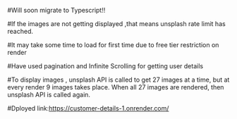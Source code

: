 #Will soon migrate to Typescript!!

#If the images are not getting displayed ,that means unsplash rate limit has reached.

#It may take some time to load for first time due to free tier restriction on render

#Have used  pagination and Infinite Scrolling for getting user details


#To display images , unsplash API is called to get 27 images at a time, but at every render 9 images takes place. When all 27 images are rendered, then unsplash API is called again.

#Dployed link:https://customer-details-1.onrender.com/



